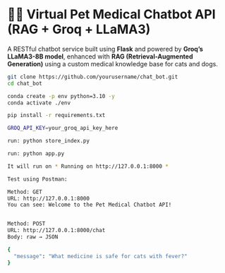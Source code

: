 # 🐶🐱 Virtual Pet Medical Chatbot API (RAG + Groq + LLaMA3)

A RESTful chatbot service built using **Flask** and powered by **Groq’s LLaMA3-8B model**, enhanced with **RAG (Retrieval-Augmented Generation)** using a custom medical knowledge base for cats and dogs.

```bash
git clone https://github.com/yourusername/chat_bot.git
cd chat_bot

conda create -p env python=3.10 -y
conda activate ./env

pip install -r requirements.txt

GROQ_API_KEY=your_groq_api_key_here

run: python store_index.py

run: python app.py

It will run on * Running on http://127.0.0.1:8000 *

Test using Postman:

Method: GET
URL: http://127.0.0.1:8000 
You can see: Welcome to the Pet Medical Chatbot API!


Method: POST
URL: http://127.0.0.1:8000/chat
Body: raw → JSON

{
  "message": "What medicine is safe for cats with fever?"
}